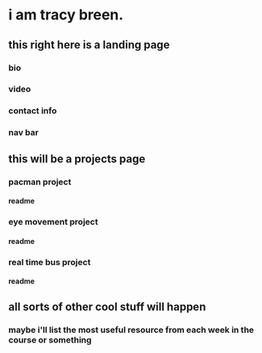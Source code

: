 # i am tracy breen.
## this right here is a landing page
<h3>bio</h3>
<h3>video</h3>
<h3>contact info</h3>
<h3>nav bar</h3>

## this will be a projects page
<h3>pacman project</h3>
<h4>readme</h4>
<h3>eye movement project</h3>
<h4>readme</h4>
<h3>real time bus project</h3>
<h4>readme</h4>

## all sorts of other cool stuff will happen
### maybe i'll list the most useful resource from each week in the course or something
